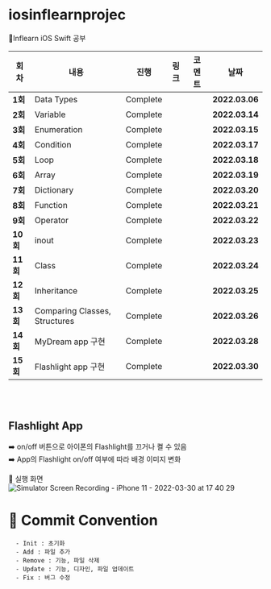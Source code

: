 # iosinflearnprojec
🌱Inflearn iOS Swift 공부

| 회차    | 내용                                           | 진행 | 링크                                                         | 코멘트                                                  | 날짜           |
| ------- | ---------------------------------------------- | ---- | ------------------------------------------------------------ | ------------------------------------------------------- | -------------- |
| **1회** | Data Types | Complete |  |  | **2022.03.06** |
| **2회** | Variable | Complete |  |  | **2022.03.14** |
| **3회** | Enumeration | Complete |  |  | **2022.03.15** |
| **4회** | Condition | Complete |  |  | **2022.03.17** |
| **5회** | Loop | Complete |  |  | **2022.03.18** |
| **6회** | Array | Complete |  |  | **2022.03.19** |
| **7회** | Dictionary | Complete |  |  | **2022.03.20** |
| **8회** | Function | Complete |  |  | **2022.03.21** |
| **9회** | Operator | Complete |  |  | **2022.03.22** |
| **10회** | inout | Complete |  |  | **2022.03.23** |
| **11회** | Class | Complete |  |  | **2022.03.24** |
| **12회** | Inheritance | Complete |  |  | **2022.03.25** |
| **13회** | Comparing Classes, Structures | Complete |  |  | **2022.03.26** |
| **14회** | MyDream app 구현 | Complete |  |  | **2022.03.28** |
| **15회** | Flashlight app 구현 | Complete |  |  | **2022.03.30** |

</br>
</br>

## **Flashlight App** 

➡️ on/off 버튼으로 아이폰의 Flashlight를 끄거나 켤 수 있음   
➡️ App의 Flashlight on/off 여부에 따라 배경 이미지 변화   

📲 실행 화면
</br>
![Simulator Screen Recording - iPhone 11 - 2022-03-30 at 17 40 29](https://user-images.githubusercontent.com/92143918/160790783-9447f287-da41-4408-bb00-d62410284912.gif)
</br>



# :memo: Commit Convention

```
  - Init : 초기화
  - Add : 파일 추가
  - Remove : 기능, 파일 삭제
  - Update : 기능, 디자인, 파일 업데이트
  - Fix : 버그 수정
```

<br></br>
